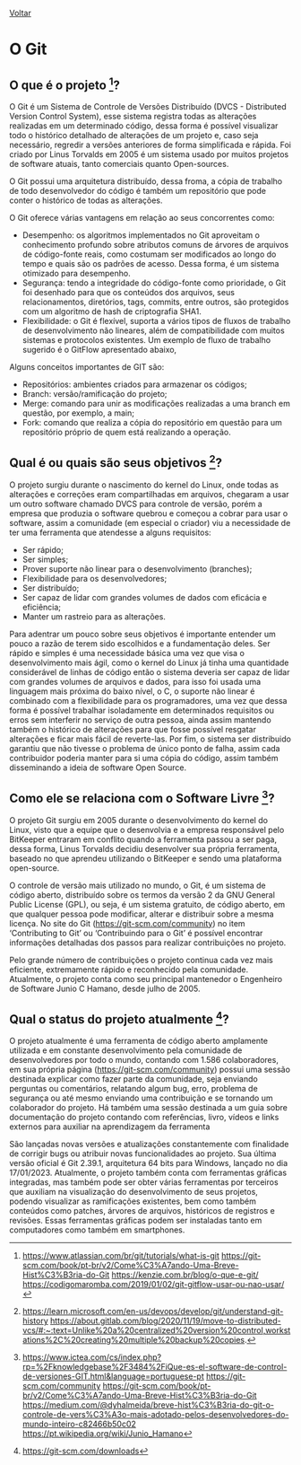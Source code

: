 [Voltar](intro.md)

# O Git

## O que é o projeto [^1]? 

O Git é um Sistema de Controle de Versões Distribuído (DVCS - Distributed Version Control System), esse sistema registra todas as alterações realizadas em um determinado código, dessa forma é possível visualizar todo o histórico detalhado de alterações de um projeto e, caso seja necessário, regredir a versões anteriores de forma simplificada e rápida. Foi criado por Linus Torvalds em 2005 é um sistema usado por muitos projetos de software atuais, tanto comerciais quanto Open-sources. 

O Git possui uma arquitetura distribuído, dessa froma, a cópia de trabalho de todo desenvolvedor do código é também um repositório que pode conter o histórico de todas as alterações. 

O Git oferece várias vantagens em relação ao seus concorrentes como: 

- Desempenho: os algoritmos implementados no Git aproveitam o conhecimento profundo sobre atributos comuns de árvores de arquivos de código-fonte reais, como costumam ser modificados ao longo do tempo e quais são os padrões de acesso. Dessa forma, é um sistema otimizado para desempenho. 
- Segurança: tendo a integridade do código-fonte como prioridade, o Git foi desenhado para que os conteúdos dos arquivos, seus relacionamentos, diretórios, tags, commits, entre outros, são protegidos com um algoritmo de hash de criptografia SHA1. 
- Flexibilidade: o Git é flexível, suporta a vários tipos de fluxos de trabalho de desenvolvimento não lineares, além de compatibilidade com muitos sistemas e protocolos existentes. Um exemplo de fluxo de trabalho sugerido é o GitFlow apresentado abaixo, 

Alguns conceitos importantes de GIT são: 

- Repositórios: ambientes criados para armazenar os códigos;
- Branch: versão/ramificação do projeto;
- Merge: comando para unir as modificações realizadas a  uma branch em questão, por exemplo, a main;
- Fork: comando que realiza a cópia do repositório em questão para um repositório próprio de quem está realizando a operação.

## Qual é ou quais são seus objetivos [^2]? 

O projeto surgiu durante o nascimento do kernel do Linux, onde todas as alterações e correções eram compartilhadas em arquivos, chegaram a usar um outro software chamado DVCS para controle de versão, porém a empresa que produzia o software quebrou e começou a cobrar para usar o software, assim a comunidade (em especial o criador) viu a necessidade de ter uma ferramenta que atendesse a alguns requisitos:

- Ser rápido;
- Ser simples;
- Prover suporte não linear para o desenvolvimento (branches);
- Flexibilidade para os desenvolvedores;
- Ser distribuído;
- Ser capaz de lidar com grandes volumes de dados com eficácia e eficiência;
- Manter um rastreio para as alterações.

Para adentrar um pouco sobre seus objetivos é importante entender um pouco a razão de terem sido escolhidos e a fundamentação deles. Ser rápido e simples é uma necessidade básica uma vez que visa o desenvolvimento mais ágil, como o kernel do Linux já tinha uma quantidade considerável de linhas de código então o sistema deveria ser capaz de lidar com grandes volumes de arquivos e dados, para isso foi usada uma linguagem mais próxima do baixo nível, o C, o suporte não linear é combinado com a flexibilidade para os programadores, uma vez que dessa forma é possível trabalhar isoladamente em determinados requisitos ou erros sem interferir no serviço de outra pessoa, ainda assim mantendo também o histórico de alterações para que fosse possível resgatar alterações e ficar mais fácil de reverte-las. Por fim, o sistema ser distribuido garantiu que não tivesse o problema de único ponto de falha, assim cada contribuidor poderia manter para si uma cópia do código, assim também disseminando a ideia de software Open Source.


## Como ele se relaciona com o Software Livre [^3]?

O projeto Git surgiu em 2005 durante o desenvolvimento do kernel do Linux, visto que a equipe que o desenvolvia e a empresa responsável pelo BitKeeper entraram em conflito quando a ferramenta passou a ser paga, dessa forma, Linus Torvalds decidiu desenvolver sua própria ferramenta, baseado no que aprendeu utilizando o BitKeeper e sendo uma plataforma open-source. 

O controle de versão mais utilizado no mundo, o Git, é um sistema de código aberto, distribuído sobre os termos da versão 2 da GNU General Public License (GPL), ou seja, é um sistema gratuito, de código aberto, em que qualquer pessoa pode modificar, alterar e distribuir sobre a mesma licença. No site do Git (https://git-scm.com/community) no item ‘Contributing to Git’ ou ‘Contribuindo para o Git’ é possível encontrar informações detalhadas dos passos para realizar contribuições no projeto.  

Pelo grande número de contribuições o projeto continua cada vez mais eficiente, extremamente rápido e reconhecido pela comunidade. Atualmente, o projeto conta como seu principal mantenedor o Engenheiro de Software Junio C Hamano, desde julho de 2005. 

## Qual o status do projeto atualmente [^4]?

O projeto atualmente é uma ferramenta de código aberto amplamente utilizada e em constante desenvolvimento pela comunidade de desenvolvedores por todo o mundo, contando com 1.586 colaboradores, em sua própria página (https://git-scm.com/community) possui uma sessão destinada explicar como fazer parte da comunidade, seja enviando perguntas ou comentários, relatando algum bug, erro, problema de segurança ou até mesmo enviando uma contribuição e se tornando um colaborador do projeto. Há também uma sessão destinada a um guia sobre documentação do projeto contando com referências, livro, vídeos e links externos para auxiliar na aprendizagem da ferramenta

São lançadas novas versões e atualizações constantemente com finalidade de corrigir bugs ou atribuir novas funcionalidades ao projeto. Sua última versão oficial é Git 2.39.1, arquitetura 64 bits para Windows, lançado no dia 17/01/2023. Atualmente, o projeto também conta com ferramentas gráficas integradas, mas também pode ser obter várias ferramentas por terceiros que auxiliam na visualização do desenvolvimento de seus projetos, podendo visualizar as ramificações existentes, bem como também conteúdos como patches, árvores de arquivos, históricos de registros e revisões. Essas ferramentas gráficas podem ser instaladas tanto em computadores como também em smartphones.


[^1]: https://www.atlassian.com/br/git/tutorials/what-is-git 
  https://git-scm.com/book/pt-br/v2/Come%C3%A7ando-Uma-Breve-Hist%C3%B3ria-do-Git
  https://kenzie.com.br/blog/o-que-e-git/ 
  https://codigomaromba.com/2019/01/02/git-gitflow-usar-ou-nao-usar/
[^2]: https://learn.microsoft.com/en-us/devops/develop/git/understand-git-history
  https://about.gitlab.com/blog/2020/11/19/move-to-distributed-vcs/#:~:text=Unlike%20a%20centralized%20version%20control,workstations%2C%20creating%20multiple%20backup%20copies.
[^3]: https://www.ictea.com/cs/index.php?rp=%2Fknowledgebase%2F3484%2FiQue-es-el-software-de-control-de-versiones-GIT.html&language=portuguese-pt
  https://git-scm.com/community
  https://git-scm.com/book/pt-br/v2/Come%C3%A7ando-Uma-Breve-Hist%C3%B3ria-do-Git
  https://medium.com/@dyhalmeida/breve-hist%C3%B3ria-do-git-o-controle-de-vers%C3%A3o-mais-adotado-pelos-desenvolvedores-do-mundo-inteiro-c82466b50c02
  https://pt.wikipedia.org/wiki/Junio_Hamano
[^4]: https://git-scm.com/downloads
